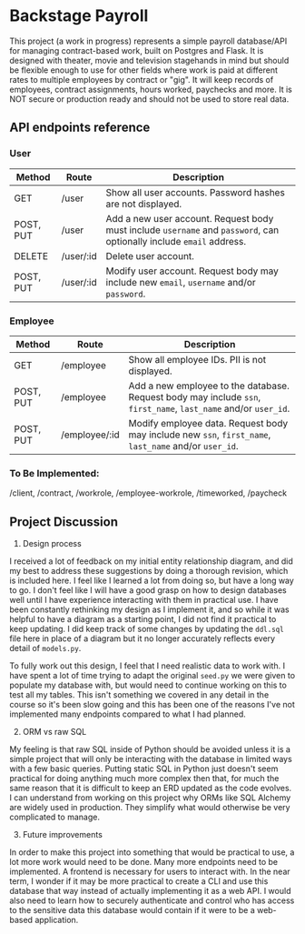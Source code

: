 # Backstage Payroll

This project (a work in progress) represents a simple payroll database/API for managing contract-based work, built on Postgres and Flask. It is designed with theater, movie and television stagehands in mind but should be flexible enough to use for other fields where work is paid at different rates to multiple employees by contract or "gig". It will keep records of employees, contract assignments, hours worked, paychecks and more. It is NOT secure or production ready and should not be used to store real data.

## API endpoints reference
### **User** 

|Method|Route|Description|
|------|-----|-----------|
|GET|/user|Show all user accounts. Password hashes are not displayed.|
|POST, PUT|/user|Add a new user account. Request body must include `username` and `password`, can optionally include `email` address.|
|DELETE|/user/:id|Delete user account.|
|POST, PUT|/user/:id|Modify user account. Request body may include new `email`, `username` and/or `password`.| 

### **Employee**

|Method|Route|Description|
|------|-----|-----------|
|GET|/employee|Show all employee IDs. PII is not displayed.|
|POST, PUT|/employee|Add a new employee to the database. Request body may include `ssn`, `first_name`, `last_name` and/or `user_id`.|
|POST, PUT|/employee/:id|Modify employee data. Request body may include new `ssn`, `first_name`, `last_name` and/or `user_id`. 

### **To Be Implemented**: 
/client, /contract, /workrole, /employee-workrole, /timeworked, /paycheck

## Project Discussion
1. Design process

I received a lot of feedback on my initial entity relationship diagram, and did my best to address these suggestions by doing a thorough revision, which is included here. I feel like I learned a lot from doing so, but have a long way to go. I don't feel like I will have a good grasp on how to design databases well until I have experience interacting with them in practical use. I have been constantly rethinking my design as I implement it, and so while it was helpful to have a diagram as a starting point, I did not find it practical to keep updating. I did keep track of some changes by updating the `ddl.sql` file here in place of a diagram but it no longer accurately reflects every detail of `models.py`.   

To fully work out this design, I feel that I need realistic data to work with. I have spent a lot of time trying to adapt the original `seed.py` we were given to populate my database with, but would need to continue working on this to test all my tables. This isn't something we covered in any detail in the course so it's been slow going and this has been one of the reasons I've not implemented many endpoints compared to what I had planned.

2. ORM vs raw SQL

My feeling is that raw SQL inside of Python should be avoided unless it is a simple project that will only be interacting with the database in limited ways with a few basic queries. Putting static SQL in Python just doesn't seem practical for doing anything much more complex then that, for much the same reason that it is difficult to keep an ERD updated as the code evolves. I can understand from working on this project why ORMs like SQL Alchemy are widely used in production. They simplify what would otherwise be very complicated to manage. 

3. Future improvements

In order to make this project into something that would be practical to use, a lot more work would need to be done. Many more endpoints need to be implemented. A frontend is necessary for users to interact with. In the near term, I wonder if it may be more practical to create a CLI and use this database that way instead of actually implementing it as a web API. I would also need to learn how to securely authenticate and control who has access to the sensitive data this database would contain if it were to be a web-based application.
